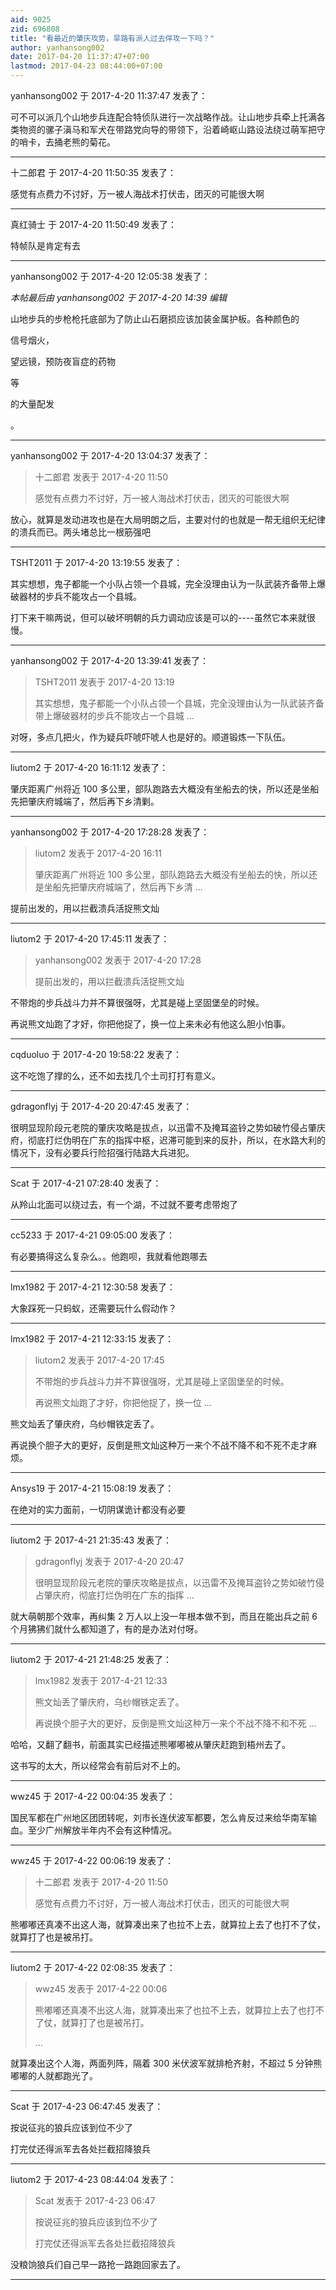 ```yaml
---
aid: 9025
zid: 696808
title: "看最近的肇庆攻势，旱路有派人过去佯攻一下吗？"
author: yanhansong002
date: 2017-04-20 11:37:47+07:00
lastmod: 2017-04-23 08:44:00+07:00
---
```


yanhansong002 于 2017-4-20 11:37:47 发表了：

可不可以派几个山地步兵连配合特侦队进行一次战略作战。让山地步兵牵上托满各类物资的骡子滇马和军犬在带路党向导的带领下，沿着崎岖山路设法绕过萌军把守的哨卡，去捅老熊的菊花。

---

十二郎君 于 2017-4-20 11:50:35 发表了：

感觉有点费力不讨好，万一被人海战术打伏击，团灭的可能很大啊

---

真红骑士 于 2017-4-20 11:50:49 发表了：

特帧队是肯定有去

---

yanhansong002 于 2017-4-20 12:05:38 发表了：

_本帖最后由 yanhansong002 于 2017-4-20 14:39 编辑_

山地步兵的步枪枪托底部为了防止山石磨损应该加装金属护板。各种颜色的

信号烟火，

望远镜，预防夜盲症的药物

等

的大量配发

。

---

yanhansong002 于 2017-4-20 13:04:37 发表了：

> 十二郎君 发表于 2017-4-20 11:50
>
> 感觉有点费力不讨好，万一被人海战术打伏击，团灭的可能很大啊

放心，就算是发动进攻也是在大局明朗之后，主要对付的也就是一帮无组织无纪律的溃兵而已。两头堵总比一根筋强吧

---

TSHT2011 于 2017-4-20 13:19:55 发表了：

其实想想，鬼子都能一个小队占领一个县城，完全没理由认为一队武装齐备带上爆破器材的步兵不能攻占一个县城。

打下来干嘛两说，但可以破坏明朝的兵力调动应该是可以的----虽然它本来就很慢。

---

yanhansong002 于 2017-4-20 13:39:41 发表了：

> TSHT2011 发表于 2017-4-20 13:19
>
> 其实想想，鬼子都能一个小队占领一个县城，完全没理由认为一队武装齐备带上爆破器材的步兵不能攻占一个县城 ...

对呀，多点几把火，作为疑兵吓唬吓唬人也是好的。顺道锻炼一下队伍。

---

liutom2 于 2017-4-20 16:11:12 发表了：

肇庆距离广州将近 100 多公里，部队跑路去大概没有坐船去的快，所以还是坐船先把肇庆府城端了，然后再下乡清剿。

---

yanhansong002 于 2017-4-20 17:28:28 发表了：

> liutom2 发表于 2017-4-20 16:11
>
> 肇庆距离广州将近 100 多公里，部队跑路去大概没有坐船去的快，所以还是坐船先把肇庆府城端了，然后再下乡清 ...

提前出发的，用以拦截溃兵活捉熊文灿

---

liutom2 于 2017-4-20 17:45:11 发表了：

> yanhansong002 发表于 2017-4-20 17:28
>
> 提前出发的，用以拦截溃兵活捉熊文灿

不带炮的步兵战斗力并不算很强呀，尤其是碰上坚固堡垒的时候。

再说熊文灿跑了才好，你把他捉了，换一位上来未必有他这么胆小怕事。

---

cqduoluo 于 2017-4-20 19:58:22 发表了：

这不吃饱了撑的么，还不如去找几个土司打打有意义。

---

gdragonflyj 于 2017-4-20 20:47:45 发表了：

很明显现阶段元老院的肇庆攻略是拔点，以迅雷不及掩耳盗铃之势如破竹侵占肇庆府，彻底打烂伪明在广东的指挥中枢，迟滞可能到来的反扑，所以，在水路大利的情况下，没有必要兵行险招强行陆路大兵进犯。

---

Scat 于 2017-4-21 07:28:40 发表了：

从羚山北面可以绕过去，有一个湖，不过就不要考虑带炮了

---

cc5233 于 2017-4-21 09:05:00 发表了：

有必要搞得这么复杂么。。他跑呗，我就看他跑哪去

---

lmx1982 于 2017-4-21 12:30:58 发表了：

大象踩死一只蚂蚁，还需要玩什么假动作？

---

lmx1982 于 2017-4-21 12:33:15 发表了：

> liutom2 发表于 2017-4-20 17:45
>
> 不带炮的步兵战斗力并不算很强呀，尤其是碰上坚固堡垒的时候。
>
> 再说熊文灿跑了才好，你把他捉了，换一位 ...

熊文灿丢了肇庆府，乌纱帽铁定丢了。

再说换个胆子大的更好，反倒是熊文灿这种万一来个不战不降不和不死不走才麻烦。

---

Ansys19 于 2017-4-21 15:08:19 发表了：

在绝对的实力面前，一切阴谋诡计都没有必要

---

liutom2 于 2017-4-21 21:35:43 发表了：

> gdragonflyj 发表于 2017-4-20 20:47
>
> 很明显现阶段元老院的肇庆攻略是拔点，以迅雷不及掩耳盗铃之势如破竹侵占肇庆府，彻底打烂伪明在广东的指挥 ...

就大萌朝那个效率，再纠集 2 万人以上没一年根本做不到，而且在能出兵之前 6 个月狒狒们就什么都知道了，有的是办法对付呀。

---

liutom2 于 2017-4-21 21:48:25 发表了：

> lmx1982 发表于 2017-4-21 12:33
>
> 熊文灿丢了肇庆府，乌纱帽铁定丢了。
>
> 再说换个胆子大的更好，反倒是熊文灿这种万一来个不战不降不和不死 ...

哈哈，又翻了翻书，前面其实已经描述熊嘟嘟被从肇庆赶跑到梧州去了。

这书写的太大，所以经常会有前后对不上的。

---

wwz45 于 2017-4-22 00:04:35 发表了：

国民军都在广州地区团团转呢，刘市长连伏波军都要，怎么肯反过来给华南军输血。至少广州解放半年内不会有这种情况。

---

wwz45 于 2017-4-22 00:06:19 发表了：

> 十二郎君 发表于 2017-4-20 11:50
>
> 感觉有点费力不讨好，万一被人海战术打伏击，团灭的可能很大啊

熊嘟嘟还真凑不出这人海，就算凑出来了也拉不上去，就算拉上去了也打不了仗，就算打了也是被吊打。

---

liutom2 于 2017-4-22 02:08:35 发表了：

> wwz45 发表于 2017-4-22 00:06
>
> 熊嘟嘟还真凑不出这人海，就算凑出来了也拉不上去，就算拉上去了也打不了仗，就算打了也是被吊打。
>
> ...

就算凑出这个人海，两面列阵，隔着 300 米伏波军就排枪齐射，不超过 5 分钟熊嘟嘟的人就都跑光了。

---

Scat 于 2017-4-23 06:47:45 发表了：

按说征兆的狼兵应该到位不少了

打完仗还得派军去各处拦截招降狼兵

---

liutom2 于 2017-4-23 08:44:04 发表了：

> Scat 发表于 2017-4-23 06:47
>
> 按说征兆的狼兵应该到位不少了
>
> 打完仗还得派军去各处拦截招降狼兵

没粮饷狼兵们自己早一路抢一路跑回家去了。

---
